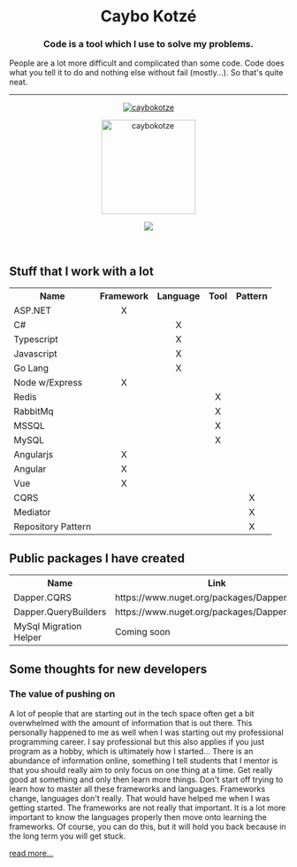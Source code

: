 <h1 align="center">Caybo Kotzé</h1>
<h3 align="center">Code is a tool which I use to solve my problems.</h3>
<p>People are a lot more difficult and complicated than some code. Code does what you tell it to do and nothing else without fail (mostly...). So that's quite neat.</p>
<hr />

<p align="center">
<a href="https://github.com/ryo-ma/github-profile-trophy"><img src="https://github-profile-trophy.vercel.app/?username=caybokotze&theme=onedark&margin-w=15&margin-h=15&column=7" alt="caybokotze" /></a>
</p>

<div>
<p align="center">
<img height="170" align="center" src="https://github-readme-stats.vercel.app/api?username=caybokotze&count_private=true&include_all_commits=true&theme=onedark" alt="caybokotze" />
</p>

<p align="center">
<img align="center" src="https://github-readme-stats.vercel.app/api/top-langs/?username=caybokotze&layout=compact&theme=onedark&langs_count=15" />
</p>
</div>

<br/>

<h2 align="left">Stuff that I work with a lot</h2>
<table style="width:100%">
  <tr>
    <th>Name</th>
    <th>Framework</th>
    <th>Language</th>
    <th>Tool</th>
    <th>Pattern</th>
  </tr>
  <tr>
    <td>ASP.NET</td>
    <td align="center">X</td>
    <td></td>
    <td></td>
    <td></td>
  </tr>
  <tr>
    <td>C#</td>
    <td></td>
    <td align="center">X</td>
    <td></td>
    <td></td>
  </tr>
  <tr>
    <td>Typescript</td>
    <td></td>
    <td align="center">X</td>
    <td></td>
    <td></td>
  </tr>
  <tr>
    <td>Javascript</td>
    <td></td>
    <td align="center">X</td>
    <td></td>
    <td></td>
  </tr>
  <tr>
    <td>Go Lang</td>
    <td></td>
    <td align="center">X</td>
    <td></td>
    <td></td>
  </tr>
  <tr>
    <td>Node w/Express</td>
    <td align="center">X</td>
    <td></td>
    <td></td>
    <td></td>
  </tr>
  <tr>
    <td>Redis</td>
    <td></td>
    <td></td>
    <td align="center">X</td>
    <td></td>
  </tr>
  <tr>
    <td>RabbitMq</td>
    <td></td>
    <td></td>
    <td align="center">X</td>
    <td></td>
  </tr>
  <tr>
    <td>MSSQL</td>
    <td></td>
    <td></td>
    <td align="center">X</td>
    <td></td>
  </tr>
  <tr>
    <td>MySQL</td>
    <td></td>
    <td></td>
    <td align="center">X</td>
    <td></td>
  </tr>
  <tr>
    <td>Angularjs</td>
    <td align="center">X</td>
    <td></td>
    <td></td>
    <td></td>
  </tr>
  <tr>
    <td>Angular</td>
    <td align="center">X</td>
    <td></td>
    <td></td>
    <td></td>
  </tr>
   <tr>
    <td>Vue</td>
    <td align="center">X</td>
    <td></td>
    <td></td>
    <td></td>
  </tr>
  <tr>
    <td>CQRS</td>
    <td></td>
    <td></td>
    <td></td>
    <td align="center">X</td>
  </tr>
  <tr>
    <td>Mediator</td>
    <td></td>
    <td></td>
    <td></td>
    <td align="center">X</td>
  </tr>
  <tr>
    <td>Repository Pattern</td>
    <td></td>
    <td></td>
    <td></td>
    <td align="center">X</td>
  </tr>
</table>

<h2 align="left">Public packages I have created</h2>
<table style="width:100%">
  <tr>
    <th>Name</th>
    <th>Link</th>
    <th>Langauge</th>
  </tr>
  <tr>
    <td>Dapper.CQRS</td>
    <td>https://www.nuget.org/packages/Dapper.Doodle</td>
    <td>C#</td>
  </tr>
  <tr>
    <td>Dapper.QueryBuilders</td>
    <td>https://www.nuget.org/packages/Dapper.Doodle</td>
    <td>C#</td>
  </tr>
  <tr>
    <td>MySql Migration Helper</td>
    <td>Coming soon</td>
    <td>GoLang</td>
  </tr>
</table>

<h2> Some thoughts for new developers</h2>

<h3>The value of pushing on</h3>
<p>A lot of people that are starting out in the tech space often get a bit overwhelmed with the amount of information that is out there. This personally happened to me as well when I was starting out my professional programming career. I say professional but this also applies if you just program as a hobby, which is ultimately how I started... There is an abundance of information online, something I tell students that I mentor is that you should really aim to only focus on one thing at a time. Get really good at something and only then learn more things. Don't start off trying to learn how to master all these frameworks and languages. Frameworks change, languages don't really. That would have helped me when I was getting started. The frameworks are not really that important. It is a lot more important to know the languages properly then move onto learning the frameworks. Of course, you can do this, but it will hold you back because in the long term you will get stuck.</p>

<a href="https://benchmarksgame-team.pages.debian.net/benchmarksgame/fastest/csharpcore-gpp.html" align="right" target="_blank">read more...</a>

